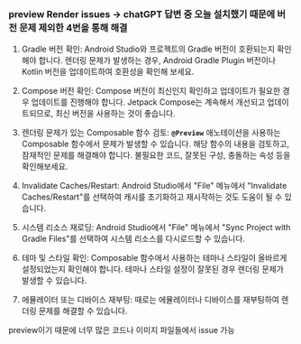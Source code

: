### preview Render issues → chatGPT 답변 중 오늘 설치했기 때문에 버전 문제 제외한 4번을 통해 해결

1. Gradle 버전 확인: Android Studio와 프로젝트의 Gradle 버전이 호환되는지 확인해야 합니다. 렌더링 문제가 발생하는 경우, Android Gradle Plugin 버전이나 Kotlin 버전을 업데이트하여 호환성을 확인해 보세요.

2. Compose 버전 확인: Compose 버전이 최신인지 확인하고 업데이트가 필요한 경우 업데이트를 진행해야 합니다. Jetpack Compose는 계속해서 개선되고 업데이트되므로, 최신 버전을 사용하는 것이 좋습니다.

3. 렌더링 문제가 있는 Composable 함수 검토: **`@Preview`** 애노테이션을 사용하는 Composable 함수에서 문제가 발생할 수 있습니다. 해당 함수의 내용을 검토하고, 잠재적인 문제를 해결해야 합니다. 불필요한 코드, 잘못된 구성, 충돌하는 속성 등을 확인해보세요.

4. Invalidate Caches/Restart: Android Studio에서 "File" 메뉴에서 "Invalidate Caches/Restart"를 선택하여 캐시를 초기화하고 재시작하는 것도 도움이 될 수 있습니다.

5. 시스템 리소스 재로딩: Android Studio에서 "File" 메뉴에서 "Sync Project with Gradle Files"를 선택하여 시스템 리소스를 다시로드할 수 있습니다.

6. 테마 및 스타일 확인: Composable 함수에서 사용하는 테마나 스타일이 올바르게 설정되었는지 확인해야 합니다. 테마나 스타일 설정이 잘못된 경우 렌더링 문제가 발생할 수 있습니다.

7. 에뮬레이터 또는 디바이스 재부팅: 때로는 에뮬레이터나 디바이스를 재부팅하여 렌더링 문제를 해결할 수 있습니다.

preview이기 때문에 너무 많은 코드나 이미지 파일들에서 issue 가능

